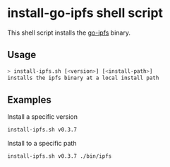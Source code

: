 # install-go-ipfs shell script

This shell script installs the [go-ipfs](https://github.com/ipfs/go-ipfs) binary.

## Usage

```sh
> install-ipfs.sh [<version>] [<install-path>]
installs the ipfs binary at a local install path
```

## Examples

Install a specific version
```sh
install-ipfs.sh v0.3.7
```

Install to a specific path
```sh
install-ipfs.sh v0.3.7 ./bin/ipfs
```
